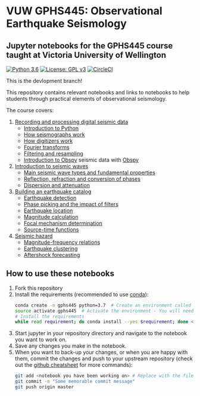 # VUW GPHS445: Observational Earthquake Seismology
## Jupyter notebooks for the GPHS445 course taught at Victoria University of Wellington

[![Python 3.6](https://img.shields.io/badge/python-3.6-blue.svg)](https://www.python.org/downloads/release/python-360/)
[![License: GPL v3](https://img.shields.io/badge/License-GPLv3-blue.svg)](https://www.gnu.org/licenses/gpl-3.0)
[![CircleCI](https://circleci.com/gh/calum-chamberlain/GPHS445_notebooks.svg?style=svg&circle-token=1a58ff80d0b826d24bf8b733e205775e545d9bee)](https://circleci.com/gh/calum-chamberlain/GPHS445_notebooks)

This is the devlopment branch!

This repository contains relevant notebooks and links to notebooks to help students
through practical elements of observational seismology.

The course covers:
1. [Recording and processing digital seismic data](1_Processing_and_recording/README.md)
    - [Introduction to Python](1_Processing_and_recording/0_Python.ipynb)
    - [How seismographs work](1_Processing_and_recording/1_Seismographs.ipynb)
    - [How digitizers work](1_Processing_and_recording/2_Digitizers.ipynb)
    - [Fourier transforms](1_Processing_and_recording/3_Fourier_Transforms.ipynb)
    - [Filtering and resampling](1_Processing_and_recording/4_Filtering_Resampling.ipynb)
    - [Introduction to Obspy](1_Processing_and_recording/5_Intro_To_Obspy.ipynb) seismic data with [Obspy](http://docs.obspy.org/)
2. [Introduction to seismic waves](2_Seismic_waves/README.md)
    - [Main seismic wave types and fundamental properties](2_Seismic_waves/1_Seismic_Waves.ipynb)
    - [Reflection, refraction and conversion of phases](2_Seismic_waves/2_Transmission.ipynb)
    - [Dispersion and attenuation](2_Seismic_waves/3_Dispersion_and_Attenuation.ipynb)
3. [Building an earthquake catalog](3_Building_a_catalog/README.md)
    - [Earthquake detection](3_Building_a_catalog/1_Earthquake_Detection.ipynb)
    - [Phase picking and the impact of filters](3_Building_a_catalog/2_Phase_Picking.ipynb)
    - [Earthquake location](3_Building_a_catalog/3_Earthquake_Location.ipynb)
    - [Magnitude calculation](3_Building_a_catalog/4_Magnitudes.ipynb)
    - [Focal mechanism determination](3_Building_a_catalog/5_Focal_Mechanisms.ipynb)
    - [Source-time functions](3_Building_a_catalog/6_Source_Time_Functions.ipynb)
4. [Seismic hazard](4_Hazard/README.md)
    - [Magnitude-frequency relations](4_Hazard/1_Magnitude_Frequency.ipynb)
    - [Earthquake clustering](4_Hazard/2_Earthquake_Clustering.ipynb)
    - [Aftershock forecasting](4_Hazard/3_Aftershock_Forecasting.ipynb)
    
    
## How to use these notebooks
1. Fork this repository
2. Install the requirements (recommended to use [conda](https://conda.io/projects/conda/en/latest/user-guide/install/index.html#id2)):
    ```bash
    conda create -n gphs445 python=3.7  # Create an environment called gphs445
    source activate gphs445  # Activate the environment - You will need to do this everytime you use the notebooks
    # Install the requirements
    while read requirement; do conda install --yes $requirement; done < requirements.txt
    ```
3. Start jupyter in your repository directory and navigate to the notebook you 
   want to work on.
4. Save any changes you make in the notebook.
5. When you want to back-up your changes, or when you are happy with them, commit the
   changes and push to your upstream repository 
   (check out the [github cheatsheet](https://services.github.com/on-demand/downloads/github-git-cheat-sheet.pdf) for more commands):
   ```bash
   git add <notebook you have been working on> # Replace with the filename you were working on
   git commit -m "Some memorable commit message"
   git push origin master
   ```

